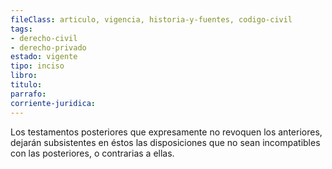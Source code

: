 ```yaml
---
fileClass: articulo, vigencia, historia-y-fuentes, codigo-civil
tags:
- derecho-civil
- derecho-privado
estado: vigente
tipo: inciso
libro:
titulo:
parrafo:
corriente-juridica:
---
```

Los testamentos posteriores que expresamente no revoquen los anteriores, dejarán subsistentes en éstos las disposiciones que no sean incompatibles con las posteriores, o contrarias a ellas.